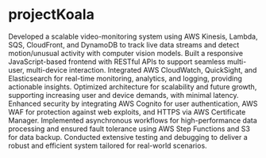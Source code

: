 # projectKoala

Developed a scalable video-monitoring system using AWS Kinesis, Lambda, SQS, CloudFront, and DynamoDB to track live data streams and detect motion/unusual activity with computer vision models.
Built a responsive JavaScript-based frontend with RESTful APIs to support seamless multi-user, multi-device interaction.
Integrated AWS CloudWatch, QuickSight, and Elasticsearch for real-time monitoring, analytics, and logging, providing actionable insights.
Optimized architecture for scalability and future growth, supporting increasing user and device demands, with minimal latency.
Enhanced security by integrating AWS Cognito for user authentication, AWS WAF for protection against web exploits, and HTTPS via AWS Certificate Manager.
Implemented asynchronous workflows for high-performance data processing and ensured fault tolerance using AWS Step Functions and S3 for data backup.
Conducted extensive testing and debugging to deliver a robust and efficient system tailored for real-world scenarios.
